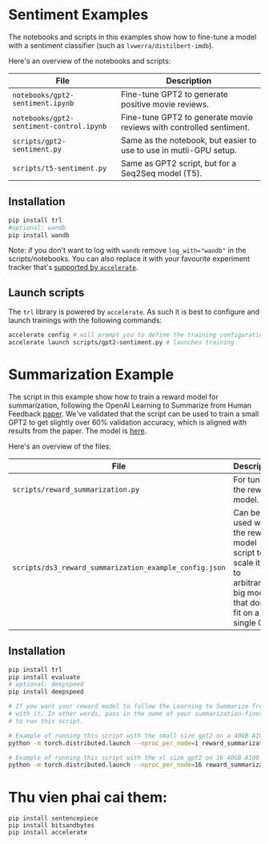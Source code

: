 # Sentiment Examples

The notebooks and scripts in this examples show how to fine-tune a model with a sentiment classifier (such as `lvwerra/distilbert-imdb`).

Here's an overview of the notebooks and scripts:

| File | Description |
|---|---|
| `notebooks/gpt2-sentiment.ipynb`  | Fine-tune GPT2 to generate positive movie reviews. |
| `notebooks/gpt2-sentiment-control.ipynb`  | Fine-tune GPT2 to generate movie reviews with controlled sentiment. |
| `scripts/gpt2-sentiment.py` | Same as the notebook, but easier to use to use in mutli-GPU setup. |
| `scripts/t5-sentiment.py` | Same as GPT2 script, but for a Seq2Seq model (T5). |


## Installation

```bash
pip install trl
#optional: wandb
pip install wandb
```

Note: if you don't want to log with `wandb` remove `log_with="wandb"` in the scripts/notebooks. You can also replace it with your favourite experiment tracker that's [supported by `accelerate`](https://huggingface.co/docs/accelerate/usage_guides/tracking).


## Launch scripts

The `trl` library is powered by `accelerate`. As such it is best to configure and launch trainings with the following commands:

```bash
accelerate config # will prompt you to define the training configuration
accelerate launch scripts/gpt2-sentiment.py # launches training
```

# Summarization Example
  
The script in this example show how to train a reward model for summarization, following the OpenAI Learning to Summarize from Human Feedback [paper](https://arxiv.org/abs/2009.01325). We've validated that the script can be used to train a small GPT2 to get slightly over 60% validation accuracy, which is aligned with results from the paper. The model is [here](https://huggingface.co/Tristan/gpt2_reward_summarization).

Here's an overview of the files:

| File | Description |
|---|---|
| `scripts/reward_summarization.py` | For tuning the reward model. |
| `scripts/ds3_reward_summarization_example_config.json` | Can be used with the reward model script to scale it up to arbitrarily big models that don't fit on a single GPU. |


## Installation

```bash
pip install trl
pip install evaluate
# optional: deepspeed
pip install deepspeed
```

```bash
# If you want your reward model to follow the Learning to Summarize from Human Feedback paper closely, then tune a GPT model on summarization and then instantiate the reward model
# with it. In other words, pass in the name of your summarization-finetuned gpt on the hub, instead of the name of the pretrained gpt2 like we do in the following examples of how
# to run this script.

# Example of running this script with the small size gpt2 on a 40GB A100 (A100's support bf16). Here, the global batch size will be 64:
python -m torch.distributed.launch --nproc_per_node=1 reward_summarization.py --bf16

# Example of running this script with the xl size gpt2 on 16 40GB A100's. Here the global batch size will still be 64:
python -m torch.distributed.launch --nproc_per_node=16 reward_summarization.py --per_device_train_batch_size=1 --per_device_eval_batch_size=1 --gradient_accumulation_steps=4 --gpt_model_name=gpt2-xl --bf16 --deepspeed=ds3_reward_summarization_example_config.json
```



# Thu vien phai cai them:
```
pip install sentencepiece
pip install bitsandbytes
pip install accelerate
```